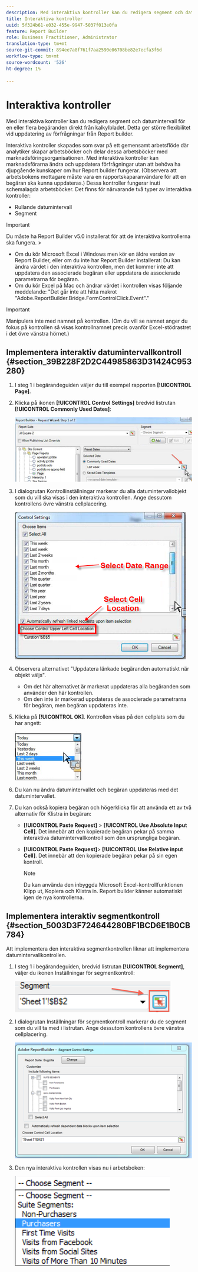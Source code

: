 ```yaml
---
description: Med interaktiva kontroller kan du redigera segment och datumintervall för en eller flera begäranden direkt från kalkylbladet. Detta ger större flexibilitet vid uppdatering av förfrågningar från Report builder.
title: Interaktiva kontroller
uuid: 5f324b61-e032-455e-9947-5037f013e0fa
feature: Report Builder
role: Business Practitioner, Administrator
translation-type: tm+mt
source-git-commit: 894ee7a8f761f7aa2590e06708be82e7ecfa3f6d
workflow-type: tm+mt
source-wordcount: '526'
ht-degree: 1%

---
```



# Interaktiva kontroller

Med interaktiva kontroller kan du redigera segment och datumintervall för en eller flera begäranden direkt från kalkylbladet. Detta ger större flexibilitet vid uppdatering av förfrågningar från Report builder.

Interaktiva kontroller skapades som svar på ett gemensamt arbetsflöde där analytiker skapar arbetsböcker och delar dessa arbetsböcker med marknadsföringsorganisationen. Med interaktiva kontroller kan marknadsförarna ändra och uppdatera förfrågningar utan att behöva ha djupgående kunskaper om hur Report builder fungerar. (Observera att arbetsbokens mottagare måste vara en rapportskaparanvändare för att en begäran ska kunna uppdateras.) Dessa kontroller fungerar inuti schemalagda arbetsböcker. Det finns för närvarande två typer av interaktiva kontroller:

* Rullande datumintervall
* Segment

>[!IMPORTANT]
>
>Du måste ha Report Builder v5.0 installerat för att de interaktiva kontrollerna ska fungera. >
>* Om du kör Microsoft Excel i Windows men kör en äldre version av Report Builder, eller om du inte har Report Builder installerat: Du kan ändra värdet i den interaktiva kontrollen, men det kommer inte att uppdatera den associerade begäran eller uppdatera de associerade parametrarna för begäran.
>* Om du kör Excel på Mac och ändrar värdet i kontrollen visas följande meddelande: &quot;Det går inte att hitta makrot &quot;Adobe.ReportBuilder.Bridge.FormControlClick.Event&quot;.&quot;

>



>[!IMPORTANT]
>
>Manipulera inte med namnet på kontrollen. (Om du vill se namnet anger du fokus på kontrollen så visas kontrollnamnet precis ovanför Excel-stödrastret i det övre vänstra hörnet.)

## Implementera interaktiv datumintervallkontroll {#section_39B228F2D2C44985863D31424C953280}

1. I steg 1 i begärandeguiden väljer du till exempel rapporten **[!UICONTROL Page]**.
1. Klicka på ikonen **[!UICONTROL Control Settings]** bredvid listrutan **[!UICONTROL Commonly Used Dates]**:

   ![](assets/date_range_control.png)

1. I dialogrutan Kontrollinställningar markerar du alla datumintervallobjekt som du vill ska visas i den interaktiva kontrollen. Ange dessutom kontrollens övre vänstra cellplacering.

   ![](assets/control_settings.png)

1. Observera alternativet &quot;Uppdatera länkade begäranden automatiskt när objekt väljs&quot;.

   * Om det här alternativet är markerat uppdateras alla begäranden som använder den här kontrollen.
   * Om den inte är markerad uppdateras de associerade parametrarna för begäran, men begäran uppdateras inte.

1. Klicka på **[!UICONTROL OK]**. Kontrollen visas på den cellplats som du har angett:

   ![](assets/date_range_control_interactive.png)

1. Du kan nu ändra datumintervallet och begäran uppdateras med det datumintervallet.
1. Du kan också kopiera begäran och högerklicka för att använda ett av två alternativ för Klistra in begäran:

   * **[!UICONTROL Paste Request]** > **[!UICONTROL Use Absolute Input Cell]**. Det innebär att den kopierade begäran pekar på samma interaktiva datumintervallkontroll som den ursprungliga begäran.

   * **[!UICONTROL Paste Request]**> **[!UICONTROL Use Relative input Cell]**. Det innebär att den kopierade begäran pekar på sin egen kontroll.

      >[!NOTE]
      >
      >Du kan använda den inbyggda Microsoft Excel-kontrollfunktionen Klipp ut, Kopiera och Klistra in. Report builder känner automatiskt igen de nya kontrollerna.

## Implementera interaktiv segmentkontroll {#section_5003D3F724644280BF1BCD6E1B0CB784}

Att implementera den interaktiva segmentkontrollen liknar att implementera datumintervallkontrollen.

1. I steg 1 i begärandeguiden, bredvid listrutan **[!UICONTROL Segment]**, väljer du ikonen Inställningar för segmentkontroll:

   ![](assets/segment_interactive_1.png)

1. I dialogrutan Inställningar för segmentkontroll markerar du de segment som du vill ta med i listrutan. Ange dessutom kontrollens övre vänstra cellplacering.

   ![](assets/segment_drop_down_properties.png)

1. Den nya interaktiva kontrollen visas nu i arbetsboken:

   ![](assets/segment_interactive_3.png)

